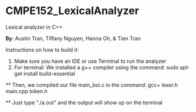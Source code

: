 # CMPE152_LexicalAnalyzer
Lexical analyzer in C++

**By**: Austin Tran, Tiffany Nguyen, Hanna Oh, & Tien Tran

Instructions on how to build it:
1. Make sure you have an IDE or use Terminal to run the analyzer
2. For terminal:
We installed a g++ compiler using the command: sudo apt-get install build-essential

** Then, we compiled our file main_boi.c in the command: gcc+ lexer.h main.cpp token.h

** Just type "./a.out" and the output will show up on the terminal

